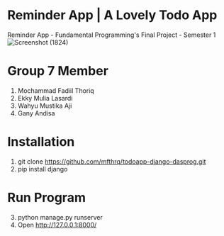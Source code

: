# Reminder App | A Lovely Todo App
Reminder App - Fundamental Programming's Final Project - Semester 1 
![Screenshot (1824)](https://user-images.githubusercontent.com/59170543/205467403-1eb74eab-a653-4dfa-b3d4-3a66f4c23f07.png)

# Group 7 Member
1. Mochammad Fadiil Thoriq
2. Ekky Mulia Lasardi
3. Wahyu Mustika Aji
4. Gany Andisa 

# Installation
1. git clone https://github.com/mfthrq/todoapp-django-dasprog.git
2. pip install django

# Run Program
3. python manage.py runserver
4. Open http://127.0.0.1:8000/ 
